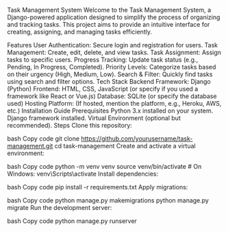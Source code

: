 Task Management System
Welcome to the Task Management System, a Django-powered application designed to simplify the process of organizing and tracking tasks. This project aims to provide an intuitive interface for creating, assigning, and managing tasks efficiently.

Features
User Authentication: Secure login and registration for users.
Task Management: Create, edit, delete, and view tasks.
Task Assignment: Assign tasks to specific users.
Progress Tracking: Update task status (e.g., Pending, In Progress, Completed).
Priority Levels: Categorize tasks based on their urgency (High, Medium, Low).
Search & Filter: Quickly find tasks using search and filter options.
Tech Stack
Backend Framework: Django (Python)
Frontend: HTML, CSS, JavaScript (or specify if you used a framework like React or Vue.js)
Database: SQLite (or specify the database used)
Hosting Platform: (If hosted, mention the platform, e.g., Heroku, AWS, etc.)
Installation Guide
Prerequisites
Python 3.x installed on your system.
Django framework installed.
Virtual Environment (optional but recommended).
Steps
Clone this repository:

bash
Copy code
git clone https://github.com/yourusername/task-management.git
cd task-management
Create and activate a virtual environment:

bash
Copy code
python -m venv venv
source venv/bin/activate   # On Windows: venv\Scripts\activate
Install dependencies:

bash
Copy code
pip install -r requirements.txt
Apply migrations:

bash
Copy code
python manage.py makemigrations
python manage.py migrate
Run the development server:

bash
Copy code
python manage.py runserver
